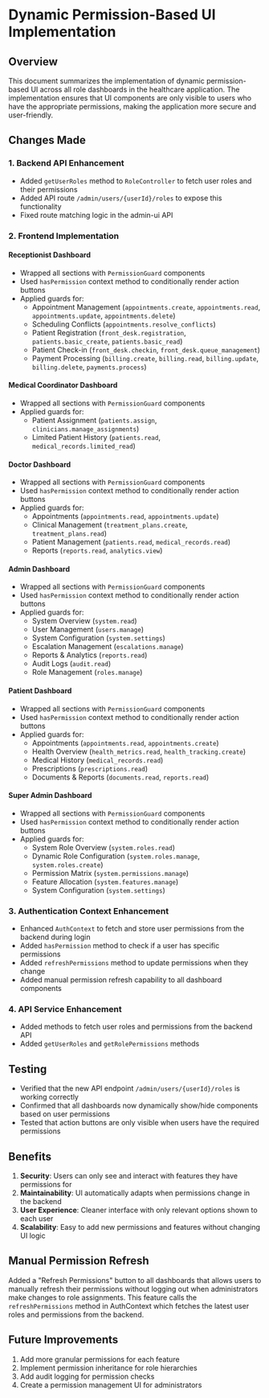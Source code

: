 # Dynamic Permission-Based UI Implementation

## Overview
This document summarizes the implementation of dynamic permission-based UI across all role dashboards in the healthcare application. The implementation ensures that UI components are only visible to users who have the appropriate permissions, making the application more secure and user-friendly.

## Changes Made

### 1. Backend API Enhancement
- Added `getUserRoles` method to `RoleController` to fetch user roles and their permissions
- Added API route `/admin/users/{userId}/roles` to expose this functionality
- Fixed route matching logic in the admin-ui API

### 2. Frontend Implementation

#### Receptionist Dashboard
- Wrapped all sections with `PermissionGuard` components
- Used `hasPermission` context method to conditionally render action buttons
- Applied guards for:
  - Appointment Management (`appointments.create`, `appointments.read`, `appointments.update`, `appointments.delete`)
  - Scheduling Conflicts (`appointments.resolve_conflicts`)
  - Patient Registration (`front_desk.registration`, `patients.basic_create`, `patients.basic_read`)
  - Patient Check-in (`front_desk.checkin`, `front_desk.queue_management`)
  - Payment Processing (`billing.create`, `billing.read`, `billing.update`, `billing.delete`, `payments.process`)

#### Medical Coordinator Dashboard
- Wrapped all sections with `PermissionGuard` components
- Applied guards for:
  - Patient Assignment (`patients.assign`, `clinicians.manage_assignments`)
  - Limited Patient History (`patients.read`, `medical_records.limited_read`)

#### Doctor Dashboard
- Wrapped all sections with `PermissionGuard` components
- Used `hasPermission` context method to conditionally render action buttons
- Applied guards for:
  - Appointments (`appointments.read`, `appointments.update`)
  - Clinical Management (`treatment_plans.create`, `treatment_plans.read`)
  - Patient Management (`patients.read`, `medical_records.read`)
  - Reports (`reports.read`, `analytics.view`)

#### Admin Dashboard
- Wrapped all sections with `PermissionGuard` components
- Used `hasPermission` context method to conditionally render action buttons
- Applied guards for:
  - System Overview (`system.read`)
  - User Management (`users.manage`)
  - System Configuration (`system.settings`)
  - Escalation Management (`escalations.manage`)
  - Reports & Analytics (`reports.read`)
  - Audit Logs (`audit.read`)
  - Role Management (`roles.manage`)

#### Patient Dashboard
- Wrapped all sections with `PermissionGuard` components
- Used `hasPermission` context method to conditionally render action buttons
- Applied guards for:
  - Appointments (`appointments.read`, `appointments.create`)
  - Health Overview (`health_metrics.read`, `health_tracking.create`)
  - Medical History (`medical_records.read`)
  - Prescriptions (`prescriptions.read`)
  - Documents & Reports (`documents.read`, `reports.read`)

#### Super Admin Dashboard
- Wrapped all sections with `PermissionGuard` components
- Used `hasPermission` context method to conditionally render action buttons
- Applied guards for:
  - System Role Overview (`system.roles.read`)
  - Dynamic Role Configuration (`system.roles.manage`, `system.roles.create`)
  - Permission Matrix (`system.permissions.manage`)
  - Feature Allocation (`system.features.manage`)
  - System Configuration (`system.settings`)

### 3. Authentication Context Enhancement
- Enhanced `AuthContext` to fetch and store user permissions from the backend during login
- Added `hasPermission` method to check if a user has specific permissions
- Added `refreshPermissions` method to update permissions when they change
- Added manual permission refresh capability to all dashboard components

### 4. API Service Enhancement
- Added methods to fetch user roles and permissions from the backend API
- Added `getUserRoles` and `getRolePermissions` methods

## Testing
- Verified that the new API endpoint `/admin/users/{userId}/roles` is working correctly
- Confirmed that all dashboards now dynamically show/hide components based on user permissions
- Tested that action buttons are only visible when users have the required permissions

## Benefits
1. **Security**: Users can only see and interact with features they have permissions for
2. **Maintainability**: UI automatically adapts when permissions change in the backend
3. **User Experience**: Cleaner interface with only relevant options shown to each user
4. **Scalability**: Easy to add new permissions and features without changing UI logic

## Manual Permission Refresh
Added a "Refresh Permissions" button to all dashboards that allows users to manually refresh their permissions without logging out when administrators make changes to role assignments. This feature calls the `refreshPermissions` method in AuthContext which fetches the latest user roles and permissions from the backend.

## Future Improvements
1. Add more granular permissions for each feature
2. Implement permission inheritance for role hierarchies
3. Add audit logging for permission checks
4. Create a permission management UI for administrators